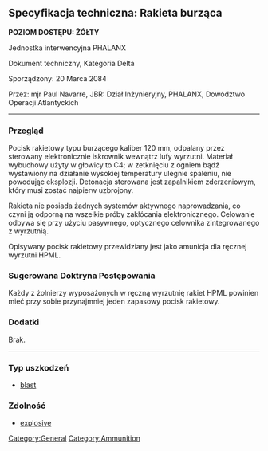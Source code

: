 ## Specyfikacja techniczna: Rakieta burząca

**POZIOM DOSTĘPU: ŻÓŁTY**

Jednostka interwencyjna PHALANX

Dokument techniczny, Kategoria Delta

Sporządzony: 20 Marca 2084

Przez: mjr Paul Navarre, JBR: Dział Inżynieryjny, PHALANX, Dowództwo
Operacji Atlantyckich

------------------------------------------------------------------------

### Przegląd

Pocisk rakietowy typu burzącego kaliber 120 mm, odpalany przez sterowany
elektronicznie iskrownik wewnątrz lufy wyrzutni. Materiał wybuchowy
użyty w głowicy to C4; w zetknięciu z ogniem bądź wystawiony na
działanie wysokiej temperatury ulegnie spaleniu, nie powodując
eksplozji. Detonacja sterowana jest zapalnikiem zderzeniowym, który musi
zostać najpierw uzbrojony.

Rakieta nie posiada żadnych systemów aktywnego naprowadzania, co czyni
ją odporną na wszelkie próby zakłócania elektronicznego. Celowanie
odbywa się przy użyciu pasywnego, optycznego celownika zintegrowanego z
wyrzutnią.

Opisywany pocisk rakietowy przewidziany jest jako amunicja dla ręcznej
wyrzutni HPML.

### Sugerowana Doktryna Postępowania

Każdy z żołnierzy wyposażonych w ręczną wyrzutnię rakiet HPML powinien
mieć przy sobie przynajmniej jeden zapasowy pocisk rakietowy.

### Dodatki

Brak.

------------------------------------------------------------------------

### Typ uszkodzeń

- [blast](Damage/blast "wikilink")

### Zdolność

- [explosive](Skills/explosive "wikilink")

[Category:General](Category:General "wikilink")
[Category:Ammunition](Category:Ammunition "wikilink")